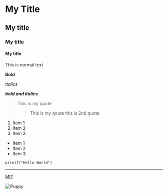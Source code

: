 # My Title
## My title
### My title
#### My title

This is normal text

**Bold**

_Italics_

***bold and italics***

> This is my quote 

>> This is my qoute
>> this is 2nd quote 

1. Item 1
2. Item 2
3. Item 3

- Item 1
- Item 2
- Item 3
```
printf("Hello World")
```

*** 

[MIT](http://web.mit.edu)

![Puppy](puppy.jpg)






